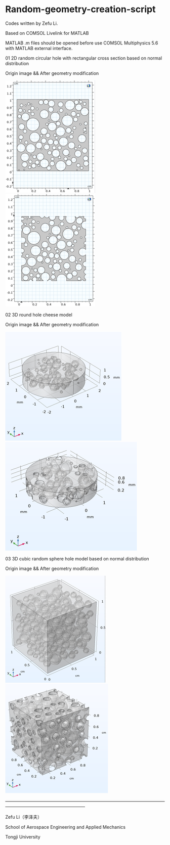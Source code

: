 # Random-geometry-creation-script
Codes written by Zefu Li.

Based on COMSOL Livelink for MATLAB

MATLAB .m files should be opened before use COMSOL Multiphysics 5.6 with MATLAB external interface.

01 2D random circular hole with rectangular cross section based on normal distribution

Origin image && After geometry modification

![image](https://github.com/Li-Zixiaoxiao/Random-geometry-creation-script/blob/main/images/01%202D.png)![image](https://github.com/Li-Zixiaoxiao/Random-geometry-creation-script/blob/main/images/02%202D%20Crop.png)

02 3D round hole cheese model

Origin image && After geometry modification

![image](https://github.com/Li-Zixiaoxiao/Random-geometry-creation-script/blob/main/images/03%20Cheese.png)![image](https://github.com/Li-Zixiaoxiao/Random-geometry-creation-script/blob/main/images/04%20Cheese%20Crop.png)


03 3D cubic random sphere hole model based on normal distribution

Origin image && After geometry modification

![image](https://github.com/Li-Zixiaoxiao/Random-geometry-creation-script/blob/main/images/05%203D.png)![image](https://github.com/Li-Zixiaoxiao/Random-geometry-creation-script/blob/main/images/06%203D%20Crop.png)

——————————————————————————————————————————————————————

Zefu Li（李泽夫）

School of Aerospace Engineering and Applied Mechanics

Tongji University
